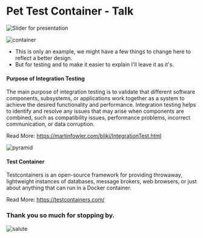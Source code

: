 # Pet Test Container - Talk

![Slider for presentation](https://docs.google.com/presentation/d/1zNwLCd7kth3grM8DFGWtr0pYkARAWVheQpDstBDDvGM/edit?usp=drive_link)

![container](https://media.giphy.com/media/v1.Y2lkPTc5MGI3NjExZ2dtMWlpd2NkbDZrMnNscDlxamh0ZjI3NWNrbGQyZWRyZndieTQ3eCZlcD12MV9pbnRlcm5hbF9naWZfYnlfaWQmY3Q9Zw/v4YVFwJvAbrCikdfog/giphy.gif)

- This is only an example, we might have a few things to change here to reflect a better design.
- But for testing and to make it easier to explain I'll leave it as it's.

#### Purpose of Integration Testing

The main purpose of integration testing is to validate that different software components, subsystems, or applications work together as a system to achieve the desired functionality and performance. 
Integration testing helps to identify and resolve any issues that may arise when components are combined, such as compatibility issues, performance problems, incorrect communication, or data corruption.

Read More: https://martinfowler.com/bliki/IntegrationTest.html

![pyramid](https://sketchingdev.co.uk/assets/images/sketchnotes/2021-07-12-testing-pyramid/testing-pyramid.jpg)

#### Test Container

Testcontainers is an open-source framework for providing throwaway, lightweight instances of databases, message brokers, web browsers, or just about anything that can run in a Docker container.

Read More: https://testcontainers.com/

### Thank you so much for stopping by.

![salute](https://media.giphy.com/media/1d7F9xyq6j7C1ojbC5/giphy.gif)

